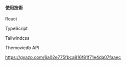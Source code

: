 #### 使用技術

React

TypeScript

Tailwindcss

Themoviedb API

https://gyazo.com/6a02e775fbca816f81f71e4da07faaec
